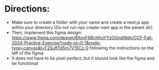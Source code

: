 # Directions:

- Make sure to create a folder with your name and create a next.js app within your directory (Do not run npx create-next app in the parent dir)
- Then, implement this figma design: https://www.figma.com/design/8XpsF6BchfruYYzOGndWdn/CCF-Fall-2024-Practice-Exercise?node-id=0-1&node-type=canvas&t=F2SuftTd5m7V1SCz-0 following the instructions on the left of the figma
- It does not have to be pixel perfect, but it should look like the figma and be functional
